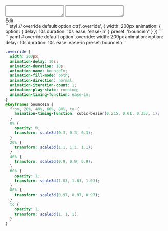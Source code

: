 <div data-size="800" class="code-cont" data-example="modify">
    <div class="code">
        <div class="code-wrap">
            <textarea id="stylus"></textarea>
            <textarea id="css"></textarea>
            <div class="edit-code">
                <span>Edit</span>
            </div>
        </div>
    </div>
</div>

<div data-size="800" data-examples="stylus"></div>
```styl
// override default option
ctr('.override', {
  width: 200px
  animation: {
    option: {
      delay: 10s
      duration: 10s
      ease: 'ease-in'
    }
    preset: 'bounceIn'
  }
})
```

<div data-size="800" data-examples="yaml"></div>
```yaml
# override default option
.override:
  width: 200px
  animation:
    option:
      delay: 10s
      duration: 10s
      ease: ease-in
    preset: bounceIn
```

```css
.override {
  width: 200px;
  animation-delay: 10s;
  animation-duration: 10s;
  animation-name: bounceIn;
  animation-fill-mode: both;
  animation-direction: normal;
  animation-iteration-count: 1;
  animation-play-state: running;
  animation-timing-function: ease-in;
}
@keyframes bounceIn {
  from, 20%, 40%, 60%, 80%, to {
    animation-timing-function: cubic-bezier(0.215, 0.61, 0.355, 1);
  }
  0% {
    opacity: 0;
    transform: scale3d(0.3, 0.3, 0.3);
  }
  20% {
    transform: scale3d(1.1, 1.1, 1.1);
  }
  40% {
    transform: scale3d(0.9, 0.9, 0.9);
  }
  60% {
    opacity: 1;
    transform: scale3d(1.03, 1.03, 1.03);
  }
  80% {
    transform: scale3d(0.97, 0.97, 0.97);
  }
  to {
    opacity: 1;
    transform: scale3d(1, 1, 1);
  }
}
```
<div class="cf"></div>

